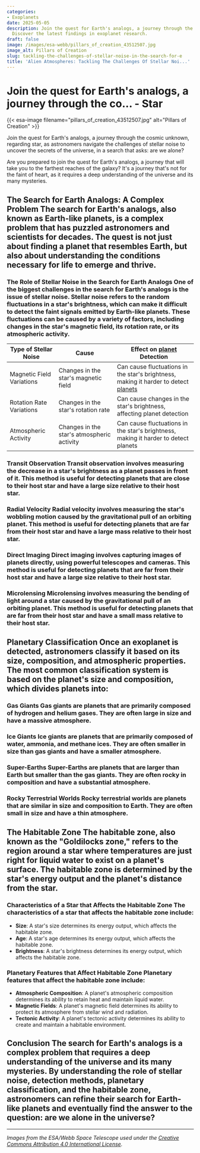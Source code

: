 ```yaml
---
categories:
- Exoplanets
date: 2025-05-05
description: Join the quest for Earth's analogs, a journey through the cosmic unknown,...
  Discover the latest findings in exoplanet research.
draft: false
image: /images/esa-webb/pillars_of_creation_43512507.jpg
image_alt: Pillars of Creation
slug: tackling-the-challenges-of-stellar-noise-in-the-search-for-e
title: 'Alien Atmospheres: Tackling The Challenges Of Stellar Noi...'
---
```


# Join the quest for Earth's analogs, a journey through the co... - Star
{{< esa-image filename="pillars_of_creation_43512507.jpg" alt="Pillars of Creation" >}}



Join the quest for Earth's analogs, a journey through the cosmic unknown, regarding star, as astronomers navigate the challenges of stellar noise to uncover the secrets of the universe, in a search that asks: are we alone?

Are you prepared to join the quest for Earth's analogs, a journey that will take you to the farthest reaches of the galaxy? It's a journey that's not for the faint of heart, as it requires a deep understanding of the universe and its many mysteries.

 ## The Search for Earth Analogs: A Complex Problem The search for Earth's analogs, also known as Earth-like planets, is a complex problem that has puzzled astronomers and scientists for decades. The quest is not just about finding a planet that resembles Earth, but also about understanding the conditions necessary for life to emerge and thrive.

 ### The Role of Stellar Noise in the Search for Earth Analogs One of the biggest challenges in the search for Earth's analogs is the issue of stellar noise. Stellar noise refers to the random fluctuations in a star's brightness, which can make it difficult to detect the faint signals emitted by Earth-like planets. These fluctuations can be caused by a variety of factors, including changes in the star's magnetic field, its rotation rate, or its atmospheric activity.

 | Type of Stellar Noise | Cause | Effect on [planet](/blog/exoplanets-in-the-[habitable](/blog/the-cosmic-dance-of-exoplanets-and-habitable-zones)-zone-a-new-era-in-the-search-for/) Detection |
| --- | --- | --- |
| Magnetic Field Variations | Changes in the star's magnetic field | Can cause fluctuations in the star's brightness, making it harder to detect [planets](/blog/seven-earth-sized-planets-found-orbiting-nearby-star) |
| Rotation Rate Variations | Changes in the star's rotation rate | Can cause changes in the star's brightness, affecting planet detection |
| Atmospheric Activity | Changes in the star's atmospheric activity | Can cause fluctuations in the star's brightness, making it harder to detect planets | ## Detection Methods for Exoplanets Despite the challenges posed by stellar noise, astronomers have developed a range of detection methods to find exoplanets. These methods include:

 ### Transit Observation Transit observation involves measuring the decrease in a star's brightness as a planet passes in front of it. This method is useful for detecting planets that are close to their host star and have a large size relative to their host star.

 ### Radial Velocity Radial velocity involves measuring the star's wobbling motion caused by the gravitational pull of an orbiting planet. This method is useful for detecting planets that are far from their host star and have a large mass relative to their host star.

 ### Direct Imaging Direct imaging involves capturing images of planets directly, using powerful telescopes and cameras. This method is useful for detecting planets that are far from their host star and have a large size relative to their host star.

 ### Microlensing Microlensing involves measuring the bending of light around a star caused by the gravitational pull of an orbiting planet. This method is useful for detecting planets that are far from their host star and have a small mass relative to their host star.

 ## Planetary Classification Once an exoplanet is detected, astronomers classify it based on its size, composition, and atmospheric properties. The most common classification system is based on the planet's size and composition, which divides planets into:

 ### Gas Giants Gas giants are planets that are primarily composed of hydrogen and helium gases. They are often large in size and have a massive atmosphere.

 ### Ice Giants Ice giants are planets that are primarily composed of water, ammonia, and methane ices. They are often smaller in size than gas giants and have a smaller atmosphere.

 ### Super-Earths Super-Earths are planets that are larger than Earth but smaller than the gas giants. They are often rocky in composition and have a substantial atmosphere.

 ### Rocky Terrestrial Worlds Rocky terrestrial worlds are planets that are similar in size and composition to Earth. They are often small in size and have a thin atmosphere.

 ## The Habitable Zone The habitable zone, also known as the "Goldilocks zone," refers to the region around a star where temperatures are just right for liquid water to exist on a planet's surface. The habitable zone is determined by the star's energy output and the planet's distance from the star.

 ### Characteristics of a Star that Affects the Habitable Zone The characteristics of a star that affects the habitable zone include:

  -  **Size**: A star's size determines its energy output, which affects the habitable zone.
 -  **Age**: A star's age determines its energy output, which affects the habitable zone.
 -  **Brightness**: A star's brightness determines its energy output, which affects the habitable zone.
  ### Planetary Features that Affect Habitable Zone Planetary features that affect the habitable zone include:

  -  **Atmospheric Composition**: A planet's atmospheric composition determines its ability to retain heat and maintain liquid water.
 -  **Magnetic Fields**: A planet's magnetic field determines its ability to protect its atmosphere from stellar wind and radiation.
 -  **Tectonic Activity**: A planet's tectonic activity determines its ability to create and maintain a habitable environment.
  ## Conclusion The search for Earth's analogs is a complex problem that requires a deep understanding of the universe and its many mysteries. By understanding the role of stellar noise, detection methods, planetary classification, and the habitable zone, astronomers can refine their search for Earth-like planets and eventually find the answer to the question: are we alone in the universe?

---

*Images from the ESA/Webb Space Telescope used under the [Creative Commons Attribution 4.0 International License](https://creativecommons.org/licenses/by/4.0).*